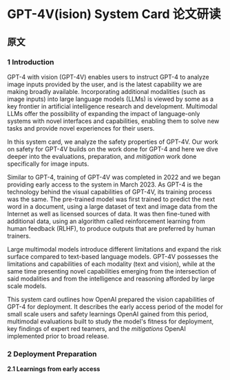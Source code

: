 # GPT-4V(ision) System Card 论文研读

## 原文

### 1 Introduction

GPT-4 with vision (GPT-4V) enables users to instruct GPT-4 to analyze image inputs provided by the user, and is the latest capability we are making broadly available. Incorporating additional modalities (such as image inputs) into large language models (LLMs) is viewed by some as a key frontier in artificial intelligence research and development. Multimodal LLMs offer the possibility of expanding the impact of language-only systems with novel interfaces and capabilities, enabling them to solve new tasks and provide novel experiences for their users.

In this system card, we analyze the safety properties of GPT-4V. Our work on safety for GPT-4V builds on the work done for GPT-4 and here we dive deeper into the evaluations, preparation, and *mitigation* work done specifically for image inputs.

Similar to GPT-4, training of GPT-4V was completed in 2022 and we began providing early access to the system in March 2023. As GPT-4 is the technology behind the visual capabilities of GPT-4V, its training process was the same. The pre-trained model was first trained to predict the next word in a document, using a large dataset of text and image data from the Internet as well as licensed sources of data. It was then fine-tuned with additional data, using an algorithm called reinforcement learning from human feedback (RLHF), to produce outputs that are preferred by human trainers.

Large multimodal models introduce different limitations and expand the risk surface compared to text-based language models. GPT-4V possesses the limitations and capabilities of each modality (text and vision), while at the same time presenting novel capabilities emerging from the intersection of said modalities and from the intelligence and reasoning afforded by large scale models.

This system card outlines how OpenAI prepared the vision capabilities of GPT-4 for deployment. It describes the early access period of the model for small scale users and safety learnings OpenAI gained from this period, multimodal evaluations built to study the model's fitness for deployment, key findings of expert red teamers, and the *mitigations* OpenAI implemented prior to broad release.

### 2 Deployment Preparation

**2.1 Learnings from early access**